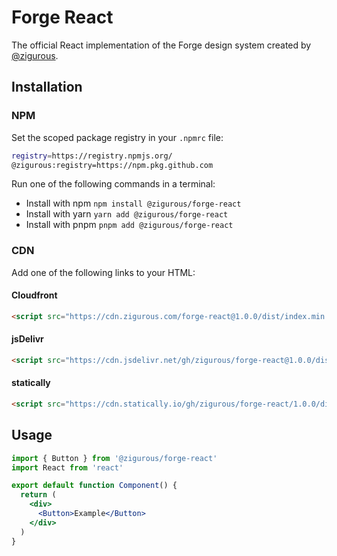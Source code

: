 # Forge React

The official React implementation of the Forge design system created by [@zigurous](https://github.com/zigurous).

## Installation

### NPM

Set the scoped package registry in your `.npmrc` file:
```bash
registry=https://registry.npmjs.org/
@zigurous:registry=https://npm.pkg.github.com
```

Run one of the following commands in a terminal:
- Install with npm `npm install @zigurous/forge-react`
- Install with yarn `yarn add @zigurous/forge-react`
- Install with pnpm `pnpm add @zigurous/forge-react`

### CDN

Add one of the following links to your HTML:

#### Cloudfront

```html
<script src="https://cdn.zigurous.com/forge-react@1.0.0/dist/index.min.js">
```

#### jsDelivr

```html
<script src="https://cdn.jsdelivr.net/gh/zigurous/forge-react@1.0.0/dist/index.min.js">
```

#### statically

```html
<script src="https://cdn.statically.io/gh/zigurous/forge-react/1.0.0/dist/index.min.js">
```

## Usage

```jsx
import { Button } from '@zigurous/forge-react'
import React from 'react'

export default function Component() {
  return (
    <div>
      <Button>Example</Button>
    </div>
  )
}
```
